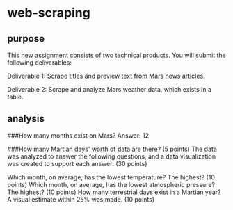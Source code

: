 # web-scraping
## purpose
This new assignment consists of two technical products. You will submit the following deliverables:

Deliverable 1: Scrape titles and preview text from Mars news articles.

Deliverable 2: Scrape and analyze Mars weather data, which exists in a table.

## analysis
###How many months exist on Mars?
Answer: 12

###How many Martian days' worth of data are there? (5 points)
The data was analyzed to answer the following questions, and a data visualization was created to support each answer: (30 points)

Which month, on average, has the lowest temperature? The highest? (10 points)
Which month, on average, has the lowest atmospheric pressure? The highest? (10 points)
How many terrestrial days exist in a Martian year? A visual estimate within 25% was made. (10 points)
